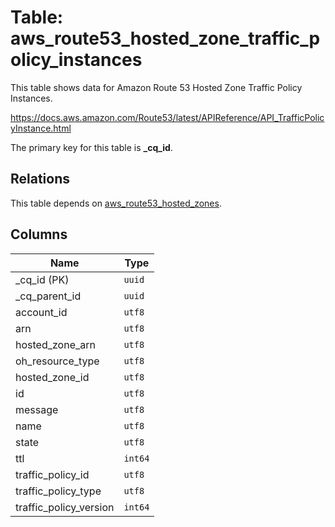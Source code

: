 # Table: aws_route53_hosted_zone_traffic_policy_instances

This table shows data for Amazon Route 53 Hosted Zone Traffic Policy Instances.

https://docs.aws.amazon.com/Route53/latest/APIReference/API_TrafficPolicyInstance.html

The primary key for this table is **_cq_id**.

## Relations

This table depends on [aws_route53_hosted_zones](aws_route53_hosted_zones.md).

## Columns

| Name          | Type          |
| ------------- | ------------- |
|_cq_id (PK)|`uuid`|
|_cq_parent_id|`uuid`|
|account_id|`utf8`|
|arn|`utf8`|
|hosted_zone_arn|`utf8`|
|oh_resource_type|`utf8`|
|hosted_zone_id|`utf8`|
|id|`utf8`|
|message|`utf8`|
|name|`utf8`|
|state|`utf8`|
|ttl|`int64`|
|traffic_policy_id|`utf8`|
|traffic_policy_type|`utf8`|
|traffic_policy_version|`int64`|